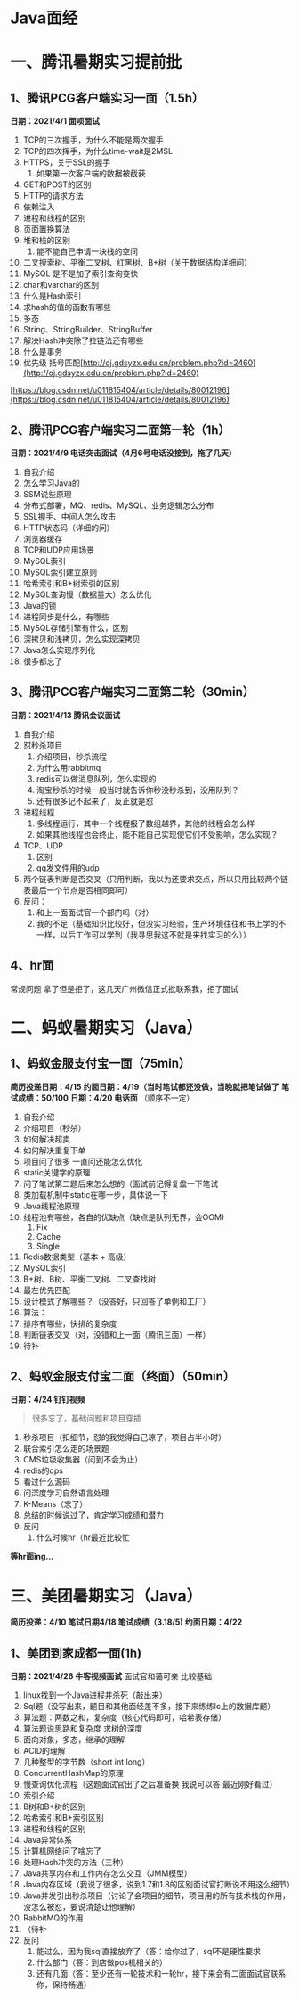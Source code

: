 # Java面经

# 一、腾讯暑期实习提前批
## 1、腾讯PCG客户端实习一面（1.5h）
**日期：2021/4/1 面呗面试**

1. TCP的三次握手，为什么不能是两次握手
1. TCP的四次挥手，为什么time-wait是2MSL
1. HTTPS，关于SSL的握手
   1. 如果第一次客户端的数据被截获
4. GET和POST的区别
4. HTTP的请求方法
4. 依赖注入
4. 进程和线程的区别
4. 页面置换算法
4. 堆和栈的区别
   1. 能不能自己申请一块栈的空间
10. 二叉搜索树、平衡二叉树、红黑树、B+树（关于数据结构详细问）    
10. MySQL 是不是加了索引查询变快
10. char和varchar的区别
10. 什么是Hash索引
10. 求hash的值的函数有哪些
10. 多态
10. String、StringBuilder、StringBuffer
10. 解决Hash冲突除了拉链法还有哪些
10. 什么是事务
10. 优先级 括号匹配[http://oj.gdsyzx.edu.cn/problem.php?id=2460](http://oj.gdsyzx.edu.cn/problem.php?id=2460)

[https://blog.csdn.net/u011815404/article/details/80012196](https://blog.csdn.net/u011815404/article/details/80012196)


## 2、腾讯PCG客户端实习二面第一轮（1h）
**日期：2021/4/9  电话突击面试（4月6号电话没接到，拖了几天）**

1. 自我介绍
1. 怎么学习Java的
1. SSM说些原理
1. 分布式部署，MQ、redis、MySQL、业务逻辑怎么分布
1. SSL握手、中间人怎么攻击
1. HTTP状态码（详细的问）
1. 浏览器缓存
1. TCP和UDP应用场景
1. MySQL索引
1. MySQL索引建立原则
1. 哈希索引和B+树索引的区别
1. MySQL查询慢（数据量大）怎么优化
1. Java的锁
1. 进程同步是什么，有哪些
1. MySQL存储引擎有什么，区别
1. 深拷贝和浅拷贝，怎么实现深拷贝
1. Java怎么实现序列化
1. 很多都忘了



## 3、腾讯PCG客户端实习二面第二轮（30min） 
**日期：2021/4/13 腾讯会议面试**

1. 自我介绍
1. 怼秒杀项目
   1. 介绍项目，秒杀流程
   1. 为什么用rabbitmq
   1. redis可以做消息队列，怎么实现的
   1. 淘宝秒杀的时候一般当时就告诉你秒没秒杀到，没用队列？
   1. 还有很多记不起来了，反正就是怼
3. 进程线程
   1. 多线程运行，其中一个线程报了数组越界，其他的线程会怎么样
   1. 如果其他线程也会终止，能不能自己实现使它们不受影响，怎么实现？
4. TCP、UDP
   1. 区别
   1. qq发文件用的udp
5. 两个链表判断是否交叉（只用判断，我以为还要求交点，所以只用比较两个链表最后一个节点是否相同即可）
5. 反问：
   1. 和上一面面试官一个部门吗（对）
   1. 我的不足（基础知识比较好，但没实习经验，生产环境往往和书上学的不一样，以后工作可以学到（我寻思我这不就是来找实习的么））
## 4、hr面
常规问题
拿了但是拒了，这几天广州微信正式批联系我，拒了面试
# 二、蚂蚁暑期实习（Java）
## 1、蚂蚁金服支付宝一面（75min）
**简历投递日期：4/15**
**约面日期：4/19（当时笔试都还没做，当晚就把笔试做了**
**笔试成绩：50/100**
**日期：4/20 电话面**
（顺序不一定）

1. 自我介绍
1. 介绍项目（秒杀）
1. 如何解决超卖
1. 如何解决重复下单
1. 项目问了很多 一直问还能怎么优化
1. static关键字的原理
1. 问了笔试第二题后来怎么想的（面试前记得复盘一下笔试
1. 类加载机制中static在哪一步，具体说一下
1. Java线程池原理
1. 线程池有哪些，各自的优缺点（缺点是队列无界，会OOM)
   1. Fix
   1. Cache
   1. Single
11. Redis数据类型（基本 + 高级）
11. MySQL索引
11. B+树、B树、平衡二叉树、二叉查找树
11. 最左优先匹配
11. 设计模式了解哪些？（没答好，只回答了单例和工厂）
11. 算法：
   1. 排序有哪些，快排的复杂度
   1. 判断链表交叉（对，没错和上一面（腾讯三面）一样）
17. 待补



## 2、蚂蚁金服支付宝二面（终面）（50min）
**日期：4/24 钉钉视频**
> 很多忘了，基础问题和项目穿插

1. 秒杀项目（扣细节，怼的我觉得自己凉了，项目占半小时）
1. 联合索引怎么走的场景题
1. CMS垃圾收集器（问到不会为止）
1. redis的qps
1. 看过什么源码
1. 问深度学习自然语言处理
1. K-Means（忘了）
1. 总结的时候说过了，肯定学习成绩和潜力
1. 反问
   1. 什么时候hr（hr最近比较忙



**等hr面ing...**
# 三、美团暑期实习（Java）
**简历投递：4/10**
**笔试日期4/18  笔试成绩（3.18/5)**
**约面日期：4/22**
## 1、美团到家成都一面(1h)
**日期：2021/4/26  牛客视频面试**
面试官和蔼可亲
比较基础

1. linux找到一个Java进程并杀死（敲出来）
1. Sql题（没写出来，题目和其他面经差不多，接下来练练lc上的数据库题）
1. 算法题：两数之和，复杂度（核心代码即可，哈希表存储）
1. 算法题说思路和复杂度 求树的深度
1. 面向对象，多态，继承的理解
1. ACID的理解
1. 几种整型的字节数（short int long）
1. ConcurrentHashMap的原理
1. 慢查询优化流程（这题面试官出了之后准备换 我说可以答 最近刚好看过）
1. 索引介绍
1. B树和B+树的区别
1. 哈希索引和B+索引区别
1. 进程和线程的区别
1. Java异常体系
1. 计算机网络问了啥忘了
1. 处理Hash冲突的方法（三种）
1. Java共享内存和工作内存怎么交互（JMM模型）
1. Java内存区域（我说了很多，说到1.7和1.8的区别面试官打断说不用这么细节）
1. Java并发引出秒杀项目（讨论了会项目的细节，项目用的所有技术栈的作用，没怎么被怼，要说清楚让他理解）
1. RabbitMQ的作用
1. （待补
1. 反问
   1. 能过么，因为我sql直接放弃了（答：给你过了，sql不是硬性要求
   1. 什么部门（答：到店做pos机相关的）
   1. 还有几面（答：至少还有一轮技术和一轮hr，接下来会有二面面试官联系你，保持畅通）



